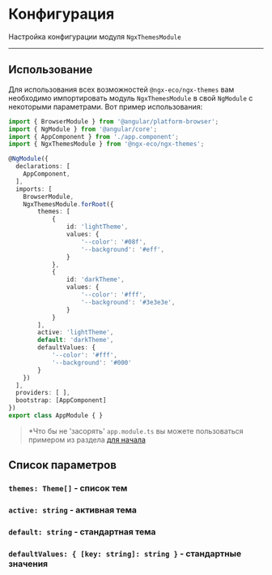 # Конфигурация

Настройка конфигурации модуля `NgxThemesModule`

---

## Использование

Для использования всех возможностей `@ngx-eco/ngx-themes` вам необходимо импортировать модуль `NgxThemesModule` в свой `NgModule` с некоторыми параметрами. Вот пример использования:

```typescript
import { BrowserModule } from '@angular/platform-browser';
import { NgModule } from '@angular/core';
import { AppComponent } from './app.component';
import { NgxThemesModule } from '@ngx-eco/ngx-themes';

@NgModule({
  declarations: [
    AppComponent,
  ],
  imports: [
    BrowserModule,
    NgxThemesModule.forRoot({
        themes: [
            {
                id: 'lightTheme',
                values: {
                    '--color': '#08f',
                    '--background': '#eff',
                }
            },
            {
                id: 'darkTheme',
                values: {
                    '--color': '#fff',
                    '--background': '#3e3e3e',
                }
            }
        ],
        active: 'lightTheme',
        default: 'darkTheme',
        defaultValues: {
            '--color': '#fff',
            '--background': '#000'
        }
    })
  ],
  providers: [ ],
  bootstrap: [AppComponent]
})
export class AppModule { }
```

> *Что бы не 'засорять' `app.module.ts` вы можете пользоваться примером из раздела [для начала](docs/intro)

## Список параметров

### `themes: Theme[]` - список тем

### `active: string` - активная тема

### `default: string` - стандартная тема

### `defaultValues: { [key: string]: string }` - стандартные значения
